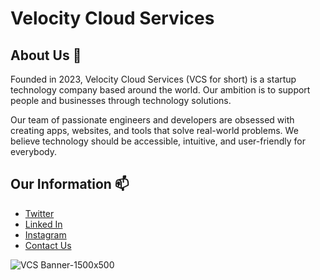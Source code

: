# Velocity Cloud Services

## About Us 📄
Founded in 2023, Velocity Cloud Services (VCS for short) is a startup technology company based around the world. Our ambition is to support people and businesses through technology solutions.

Our team of passionate engineers and developers are obsessed with creating apps, websites, and tools that solve real-world problems. We believe technology should be accessible, intuitive, and user-friendly for everybody.

## Our Information 📫
  - [Twitter](https//x.com/getvcsai)
  - [Linked In](https://linkedin.com/company/vcsai)
  - [Instagram](https://instagram.com/getvcsai)
  - [Contact Us](mailto://contact@vcs.ai)

![VCS Banner-1500x500](https://i.imgur.com/r11M9jP.png)
